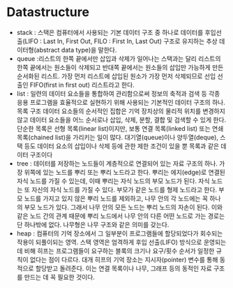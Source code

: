# Datastructure
- stack : 	스택은 컴퓨터에서 사용되는 기본 데이터 구조 중 하나로 데이터를 후입선출(LIFO : Last In, First Out, FILO : First In, Last Out) 구조로 유지하는 추상 데이터형(abstract data type)을 말한다.
- queue :리스트의 한쪽 끝에서만 삽입과 삭제가 일어나는 스택과는 달리 리스트의 한쪽 끝에서는 원소들이 삭제되고 반대쪽 끝에서는 원소들의 삽입만 가능하게 만든 순서화된 리스트. 가장 먼저 리스트에 삽입된 원소가 가장 먼저 삭제되므로 선입 선출인 FIFO(first in first out) 리스트라고 한다.
- list : 일련의 데이터 요소들을 통합하여 관리함으로써 정보의 축적과 검색 등 각종 응용 프로그램을 효율적으로 실현하기 위해 사용되는 기본적인 데이터 구조의 하나. 목록 구조 데이터 요소들의 순서적인 집합은 기억 장치상의 물리적 위치를 변경하지 않고 데이터 요소들을 어느 순서로나 삽입, 삭제, 분할, 결합 및 검색할 수 있게 한다. 단순한 목록은 선형 목록(linear list)이지만, 보통 연결 목록(linked list) 또는 연쇄 목록(chained list)을 가리키는 일이 많다. 대기열(queue)이나 양두열(deque), 스택 등도 데이터 요소의 삽입이나 삭제 등에 관한 제한 조건이 있을 뿐 목록과 같은 데이터 구조이다
- tree : 데이터를 저장하는 노드들이 계층적으로 연결되어 있는 자료 구조의 하나. 가장 위쪽에 있는 노드를 뿌리 또는 뿌리 노드라고 한다. 뿌리는 에지(edge)로 연결된 자식 노드를 가질 수 있는데, 이때 뿌리는 자식 노드의 부모 노드가 된다. 자식 노드는 또 자신의 자식 노드를 가질 수 있다. 부모가 같은 노드를 형제 노드라고 한다. 부모 노드를 가지고 있지 않은 뿌리 노드를 제외하고, 나무 안의 각 노드에는 꼭 하나의 부모 노드가 있다. 그래서 나무 안의 모든 노드는 뿌리 노드의 자손이 된다. 이와 같은 노드 간의 관계 때문에 뿌리 노드에서 나무 안의 다른 어떤 노드로 가는 경로는 단 하나밖에 없다. 나무형은 나무 구조와 같은 의미를 갖는다.
- heap : 컴퓨터의 기억 장소에서 그 일부분이 프로그램들에 할당되었다가 회수되는 작용이 되풀이되는 영역. 스택 영역은 엄격하게 후입 선출(LIFO) 방식으로 운영되는 데 비해 히프는 프로그램들이 요구하는 블록의 크기나 요구/횟수 순서가 일정한 규칙이 없다는 점이 다르다. 대개 히프의 기억 장소는 지시자(pointer) 변수를 통해 동적으로 할당받고 돌려준다. 이는 연결 목록이나 나무, 그래프 등의 동적인 자료 구조를 만드는 데 꼭 필요한 것이다.

